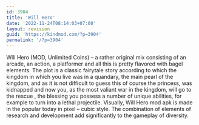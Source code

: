 ```yaml
---
id: 3904
title: 'Will Hero'
date: '2022-11-24T08:14:03+07:00'
layout: revision
guid: 'https://kindmod.com/?p=3904'
permalink: '/?p=3904'
---
```


Will Hero (MOD, Unlimited Coins) – a rather original mix consisting of an arcade, an action, a platformer and all this is pretty flavored with bagel elements. The plot is a classic fairytale story according to which the kingdom in which you live was in a quandary, the main pearl of the kingdom, and as it is not difficult to guess this of course the princess, was kidnapped and now you, as the most valiant war in the kingdom, will go to the rescue , the blessing you possess a number of unique abilities, for example to turn into a lethal projectile. Visually, Will Hero mod apk is made in the popular today in pixel – cubic style. The combination of elements of research and development add significantly to the gameplay of diversity.
